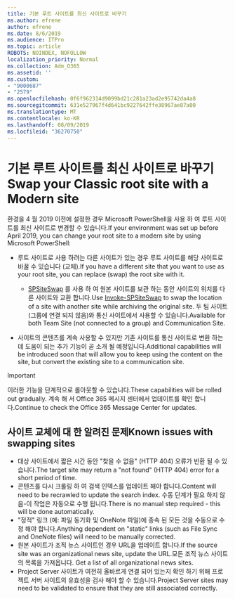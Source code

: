 ```yaml
---
title: 기본 루트 사이트를 최신 사이트로 바꾸기
ms.author: efrene
author: efrene
ms.date: 8/6/2019
ms.audience: ITPro
ms.topic: article
ROBOTS: NOINDEX, NOFOLLOW
localization_priority: Normal
ms.collection: Adm_O365
ms.assetid: ''
ms.custom:
- "9000687"
- "2579"
ms.openlocfilehash: 0f6f962314d9099bd21c281a23ad2e95742da4a8
ms.sourcegitcommit: 631e527967f4d641bc9227642ffe38967ae87a00
ms.translationtype: MT
ms.contentlocale: ko-KR
ms.lasthandoff: 08/09/2019
ms.locfileid: "36270750"
---
```

# <a name="swap-your-classic-root-site-with-a-modern-site"></a><span data-ttu-id="1011f-102">기본 루트 사이트를 최신 사이트로 바꾸기</span><span class="sxs-lookup"><span data-stu-id="1011f-102">Swap your Classic root site with a Modern site</span></span>

<span data-ttu-id="1011f-103">환경을 4 월 2019 이전에 설정한 경우 Microsoft PowerShell을 사용 하 여 루트 사이트를 최신 사이트로 변경할 수 있습니다.</span><span class="sxs-lookup"><span data-stu-id="1011f-103">If your environment was set up before April 2019, you can change your root site to a modern site by using Microsoft PowerShell:</span></span>

- <span data-ttu-id="1011f-104">루트 사이트로 사용 하려는 다른 사이트가 있는 경우 루트 사이트를 해당 사이트로 바꿀 수 있습니다 (교체).</span><span class="sxs-lookup"><span data-stu-id="1011f-104">If you have a different site that you want to use as your root site, you can replace (swap) the root site with it.</span></span> 
    - <span data-ttu-id="1011f-105">[SPSiteSwap](https://docs.microsoft.com/powershell/module/sharepoint-online/invoke-spositeswap?view=sharepoint-ps) 를 사용 하 여 원본 사이트를 보관 하는 동안 사이트의 위치를 다른 사이트와 교환 합니다.</span><span class="sxs-lookup"><span data-stu-id="1011f-105">Use [Invoke-SPSiteSwap](https://docs.microsoft.com/powershell/module/sharepoint-online/invoke-spositeswap?view=sharepoint-ps) to swap the location of a site with another site while archiving the original site.</span></span> <span data-ttu-id="1011f-106">두 팀 사이트 (그룹에 연결 되지 않음)와 통신 사이트에서 사용할 수 있습니다.</span><span class="sxs-lookup"><span data-stu-id="1011f-106">Available for both Team Site (not connected to a group) and Communication Site.</span></span> 

- <span data-ttu-id="1011f-107">사이트의 콘텐츠를 계속 사용할 수 있지만 기존 사이트를 통신 사이트로 변환 하는 데 도움이 되는 추가 기능이 곧 소개 될 예정입니다.</span><span class="sxs-lookup"><span data-stu-id="1011f-107">Additional capabilities will be introduced soon that will allow you to keep using the content on the site, but convert the existing site to a communication site.</span></span> 
>[!Important]
><span data-ttu-id="1011f-108">이러한 기능을 단계적으로 롤아웃할 수 있습니다.</span><span class="sxs-lookup"><span data-stu-id="1011f-108">These capabilities will be rolled out gradually.</span></span> <span data-ttu-id="1011f-109">계속 해 서 Office 365 메시지 센터에서 업데이트를 확인 합니다.</span><span class="sxs-lookup"><span data-stu-id="1011f-109">Continue to check the Office 365 Message Center for updates.</span></span> 

## <a name="known-issues-with-swapping-sites"></a><span data-ttu-id="1011f-110">사이트 교체에 대 한 알려진 문제</span><span class="sxs-lookup"><span data-stu-id="1011f-110">Known issues with swapping sites</span></span>

- <span data-ttu-id="1011f-111">대상 사이트에서 짧은 시간 동안 "찾을 수 없음" (HTTP 404) 오류가 반환 될 수 있습니다.</span><span class="sxs-lookup"><span data-stu-id="1011f-111">The target site may return a "not found" (HTTP 404) error for a short period of time.</span></span>
- <span data-ttu-id="1011f-112">콘텐츠를 다시 크롤링 하 여 검색 인덱스를 업데이트 해야 합니다.</span><span class="sxs-lookup"><span data-stu-id="1011f-112">Content will need to be recrawled to update the search index.</span></span> <span data-ttu-id="1011f-113">수동 단계가 필요 하지 않음-이 작업은 자동으로 수행 됩니다.</span><span class="sxs-lookup"><span data-stu-id="1011f-113">There is no manual step required - this will be done automatically.</span></span>
- <span data-ttu-id="1011f-114">"정적" 링크 (예: 파일 동기화 및 OneNote 파일)에 종속 된 모든 것을 수동으로 수정 해야 합니다.</span><span class="sxs-lookup"><span data-stu-id="1011f-114">Anything dependent on "static" links (such as File Sync and OneNote files) will need to be manually corrected.</span></span>
- <span data-ttu-id="1011f-115">원본 사이트가 조직 뉴스 사이트인 경우 URL을 업데이트 합니다.</span><span class="sxs-lookup"><span data-stu-id="1011f-115">If the source site was an organizational news site, update the URL.</span></span><span data-ttu-id="1011f-116">모든 조직 뉴스 사이트의 목록을 가져옵니다.</span><span class="sxs-lookup"><span data-stu-id="1011f-116"> Get a list of all organizational news sites.</span></span>
- <span data-ttu-id="1011f-117">Project Server 사이트가 여전히 올바르게 연결 되어 있는지 확인 하기 위해 프로젝트 서버 사이트의 유효성을 검사 해야 할 수 있습니다.</span><span class="sxs-lookup"><span data-stu-id="1011f-117">Project Server sites may need to be validated to ensure that they are still associated correctly.</span></span>





